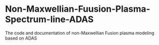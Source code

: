 # Non-Maxwellian-Fuusion-Plasma-Spectrum-line-ADAS
The code and documentation of non-Maxwellian Fusion plasma modeling based on ADAS
